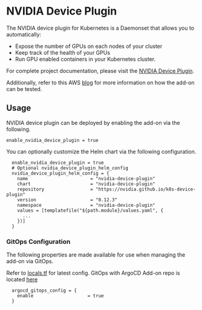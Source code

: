 # NVIDIA Device Plugin

The NVIDIA device plugin for Kubernetes is a Daemonset that allows you to automatically:

* Expose the number of GPUs on each nodes of your cluster
* Keep track of the health of your GPUs
* Run GPU enabled containers in your Kubernetes cluster.


For complete project documentation, please visit the [NVIDIA Device Plugin](https://github.com/NVIDIA/k8s-device-plugin#readme).

Additionally, refer to this AWS [blog](https://aws.amazon.com/blogs/compute/running-gpu-accelerated-kubernetes-workloads-on-p3-and-p2-ec2-instances-with-amazon-eks/) for more information on how the add-on can be tested.

## Usage

NVIDIA device plugin can be deployed by enabling the add-on via the following.

```hcl
enable_nvidia_device_plugin = true
```

You can optionally customize the Helm chart via the following configuration.

```hcl
  enable_nvidia_device_plugin = true
  # Optional nvidia_device_plugin_helm_config
  nvidia_device_plugin_helm_config = {
    name                       = "nvidia-device-plugin"
    chart                      = "nvidia-device-plugin"
    repository                 = "https://nvidia.github.io/k8s-device-plugin"
    version                    = "0.12.3"
    namespace                  = "nvidia-device-plugin"
    values = [templatefile("${path.module}/values.yaml", {
      ...
    })]
  }
```

### GitOps Configuration
The following properties are made available for use when managing the add-on via GitOps.

Refer to [locals.tf](https://github.com/aws-ia/terraform-aws-eks-blueprints/blob/main/modules/kubernetes-addons/nvidia-device-plugin/locals.tf) for latest config. GitOps with ArgoCD Add-on repo is located [here](https://github.com/aws-samples/eks-blueprints-add-ons/blob/main/chart/values.yaml)

```hcl
  argocd_gitops_config = {
    enable                    = true
  }
```
